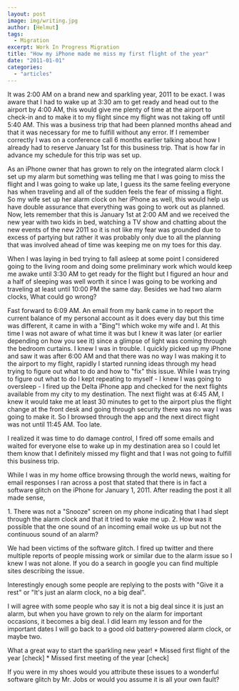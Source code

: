 ```yaml
---
layout: post
image: img/writing.jpg
author: [Helmut]
tags:
  - Migration
excerpt: Work In Progress Migration
title: "How my iPhone made me miss my first flight of the year"
date: "2011-01-01"
categories: 
  - "articles"
---
```


It was 2:00 AM on a brand new and sparkling year, 2011 to be exact. I was aware that I had to wake up at 3:30 am to get ready and head out to the airport by 4:00 AM, this would give me plenty of time at the airport to check-in and to make it to my flight since my flight was not taking off until 5:40 AM. This was a business trip that had been planned months ahead and that it was necessary for me to fulfill without any error. If I remember correctly I was on a conference call 6 months earlier talking about how I already had to reserve January 1st for this business trip. That is how far in advance my schedule for this trip was set up.

As an iPhone owner that has grown to rely on the integrated alarm clock I set up my alarm but something was telling me that I was going to miss the flight and I was going to wake up late, I guess its the same feeling everyone has when traveling and all of the sudden feels the fear of missing a flight. So my wife set up her alarm clock on her iPhone as well, this would help us have double assurance that everything was going to work out as planned. Now, lets remember that this is January 1st at 2:00 AM and we received the new year with two kids in bed, watching a TV show and chatting about the new events of the new 2011 so it is not like my fear was grounded due to excess of partying but rather it was probably only due to all the planning that was involved ahead of time was keeping me on my toes for this day.

When I was laying in bed trying to fall asleep at some point I considered going to the living room and doing some preliminary work which would keep me awake until 3:30 AM to get ready for the flight but I figured an hour and a half of sleeping was well worth it since I was going to be working and traveling at least until 10:00 PM the same day. Besides we had two alarm clocks, What could go wrong?

Fast forward to 6:09 AM. An email from my bank came in to report the current balance of my personal account as it does every day but this time was different, it came in with a "Bing"! which woke my wife and I. At this time I was not aware of what time it was but I knew it was later (or earlier depending on how you see it) since a glimpse of light was coming through the bedroom curtains. I knew I was in trouble. I quickly picked up my iPhone and saw it was after 6:00 AM and that there was no way I was making it to the airport to my flight, rapidly I started running ideas through my head trying to figure out what to do and how to "fix" this issue. While I was trying to figure out what to do I kept repeating to myself - I knew I was going to oversleep - I fired up the Delta iPhone app and checked for the next flights available from my city to my destination. The next flight was at 6:45 AM, I knew it would take me at least 30 minutes to get to the airport plus the flight change at the front desk and going through security there was no way I was going to make it. So I browsed through the app and the next direct flight was not until 11:45 AM. Too late.

I realized it was time to do damage control, I fired off some emails and waited for everyone else to wake up in my destination area so I could let them know that I definitely missed my flight and that I was not going to fulfill this business trip.

While I was in my home office browsing through the world news, waiting for email responses I ran across a post that stated that there is in fact a software glitch on the iPhone for January 1, 2011. After reading the post it all made sense,

1\. There was not a "Snooze" screen on my phone indicating that I had slept through the alarm clock and that it tried to wake me up. 2. How was it possible that the one sound of an incoming email woke us up but not the continuous sound of an alarm?

We had been victims of the software glitch. I fired up twitter and there multiple reports of people missing work or similar due to the alarm issue so I knew I was not alone. If you do a search in google you can find multiple sites describing the issue.

Interestingly enough some people are replying to the posts with "Give it a rest" or "It's just an alarm clock, no a big deal".

I will agree with some people who say it is not a big deal since it is just an alarm, but when you have grown to rely on the alarm for important occasions, it becomes a big deal. I did learn my lesson and for the important dates I will go back to a good old battery-powered alarm clock, or maybe two.

What a great way to start the sparkling new year! \* Missed first flight of the year \[check\] \* Missed first meeting of the year \[check\]

If you were in my shoes would you attribute these issues to a wonderful software glitch by Mr. Jobs or would you assume it is all your own fault?
